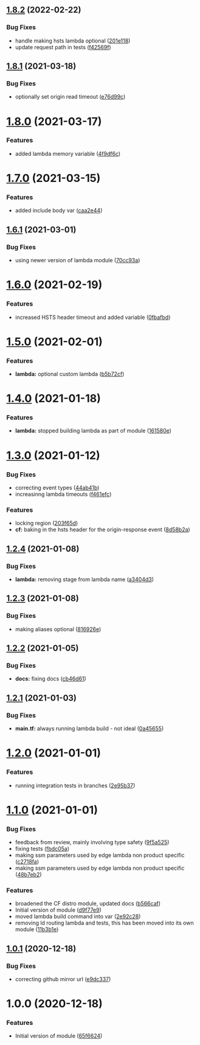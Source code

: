 ## [1.8.2](http://bitbucket.org/adaptavistlabs/module-aws-cloudfront-edge-lambda/compare/v1.8.1...v1.8.2) (2022-02-22)


### Bug Fixes

* handle making hsts lambda optional ([201e118](http://bitbucket.org/adaptavistlabs/module-aws-cloudfront-edge-lambda/commits/201e1187063b337b14165abab023649b8eeff7ad))
* update request path in tests ([f42569f](http://bitbucket.org/adaptavistlabs/module-aws-cloudfront-edge-lambda/commits/f42569f3ee28c81e86e992576fb6a3b11b6baacb))

## [1.8.1](http://bitbucket.org/adaptavistlabs/module-aws-cloudfront-edge-lambda/compare/v1.8.0...v1.8.1) (2021-03-18)


### Bug Fixes

* optionally set origin read timeout ([e76d99c](http://bitbucket.org/adaptavistlabs/module-aws-cloudfront-edge-lambda/commits/e76d99cd662a511117f9caf7ed1645cd0bea01ae))

# [1.8.0](http://bitbucket.org/adaptavistlabs/module-aws-cloudfront-edge-lambda/compare/v1.7.0...v1.8.0) (2021-03-17)


### Features

* added lambda memory variable ([4f9df6c](http://bitbucket.org/adaptavistlabs/module-aws-cloudfront-edge-lambda/commits/4f9df6cd2db158b90c973e72b3021e7070e0479a))

# [1.7.0](http://bitbucket.org/adaptavistlabs/module-aws-cloudfront-edge-lambda/compare/v1.6.1...v1.7.0) (2021-03-15)


### Features

* added include body var ([caa2e44](http://bitbucket.org/adaptavistlabs/module-aws-cloudfront-edge-lambda/commits/caa2e442fcdfd966a74a1f95c8c97e159402490a))

## [1.6.1](http://bitbucket.org/adaptavistlabs/module-aws-cloudfront-edge-lambda/compare/v1.6.0...v1.6.1) (2021-03-01)


### Bug Fixes

* using newer version of lambda module ([70cc93a](http://bitbucket.org/adaptavistlabs/module-aws-cloudfront-edge-lambda/commits/70cc93af468d829c218c1ddcdf1dead449425d01))

# [1.6.0](http://bitbucket.org/adaptavistlabs/module-aws-cloudfront-edge-lambda/compare/v1.5.0...v1.6.0) (2021-02-19)


### Features

* increased HSTS header timeout and added variable ([0fbafbd](http://bitbucket.org/adaptavistlabs/module-aws-cloudfront-edge-lambda/commits/0fbafbd64f7671b216b3b1822b3cea89ac0b5703))

# [1.5.0](http://bitbucket.org/adaptavistlabs/module-aws-cloudfront-edge-lambda/compare/v1.4.0...v1.5.0) (2021-02-01)


### Features

* **lambda:** optional custom lambda ([b5b72cf](http://bitbucket.org/adaptavistlabs/module-aws-cloudfront-edge-lambda/commits/b5b72cf35a6a3aeb83acf207cb0a512a13c3202b))

# [1.4.0](http://bitbucket.org/adaptavistlabs/module-aws-cloudfront-edge-lambda/compare/v1.3.0...v1.4.0) (2021-01-18)


### Features

* **lambda:** stopped building lambda as part of module ([161580e](http://bitbucket.org/adaptavistlabs/module-aws-cloudfront-edge-lambda/commits/161580e0423cd7e7a38c76be20579b1754b8bd26))

# [1.3.0](http://bitbucket.org/adaptavistlabs/module-aws-cloudfront-edge-lambda/compare/v1.2.4...v1.3.0) (2021-01-12)


### Bug Fixes

* correcting event types ([44ab41b](http://bitbucket.org/adaptavistlabs/module-aws-cloudfront-edge-lambda/commits/44ab41bd451a8d4ade8e482921dc673cb442d0a8))
* increasinng lambda timeouts ([f461efc](http://bitbucket.org/adaptavistlabs/module-aws-cloudfront-edge-lambda/commits/f461efc0a4e4b3ddfa78dec9e1235953abeea2f1))


### Features

* locking region ([203f65d](http://bitbucket.org/adaptavistlabs/module-aws-cloudfront-edge-lambda/commits/203f65d40abbaf8d57f3bfaff8b19265e0592fbb))
* **cf:** baking in the hsts header for the origin-response event ([8d58b2a](http://bitbucket.org/adaptavistlabs/module-aws-cloudfront-edge-lambda/commits/8d58b2ade30ce38106edf4231295e511e0f5b038))

## [1.2.4](http://bitbucket.org/adaptavistlabs/module-aws-cloudfront-edge-lambda/compare/v1.2.3...v1.2.4) (2021-01-08)


### Bug Fixes

* **lambda:** removing stage from lambda name ([a3404d3](http://bitbucket.org/adaptavistlabs/module-aws-cloudfront-edge-lambda/commits/a3404d3509db3c4b1fe338973ddfa27dbcd4f6ad))

## [1.2.3](http://bitbucket.org/adaptavistlabs/module-aws-cloudfront-edge-lambda/compare/v1.2.2...v1.2.3) (2021-01-08)


### Bug Fixes

* making aliases optional ([816926e](http://bitbucket.org/adaptavistlabs/module-aws-cloudfront-edge-lambda/commits/816926e2978726693d38390809918561a4fff9f0))

## [1.2.2](http://bitbucket.org/adaptavistlabs/module-aws-cloudfront-edge-lambda/compare/v1.2.1...v1.2.2) (2021-01-05)


### Bug Fixes

* **docs:** fixing docs ([cb46d61](http://bitbucket.org/adaptavistlabs/module-aws-cloudfront-edge-lambda/commits/cb46d61d7b04c2ccf9e6106a8bc2bf87988810a5))

## [1.2.1](http://bitbucket.org/adaptavistlabs/module-aws-cloudfront-edge-lambda/compare/v1.2.0...v1.2.1) (2021-01-03)


### Bug Fixes

* **main.tf:** always running lambda build - not ideal ([0a45655](http://bitbucket.org/adaptavistlabs/module-aws-cloudfront-edge-lambda/commits/0a45655d1af76a4ddfccf861353c6316de20e68f))

# [1.2.0](http://bitbucket.org/adaptavistlabs/module-aws-cloudfront-edge-lambda/compare/v1.1.0...v1.2.0) (2021-01-01)


### Features

* running integration tests in branches ([2e95b37](http://bitbucket.org/adaptavistlabs/module-aws-cloudfront-edge-lambda/commits/2e95b37b444dc28b536d2179cd83d64eefe94533))

# [1.1.0](http://bitbucket.org/adaptavistlabs/module-aws-cloudfront-edge-lambda/compare/v1.0.1...v1.1.0) (2021-01-01)


### Bug Fixes

* feedback from review, mainly involving type safety ([9f5a525](http://bitbucket.org/adaptavistlabs/module-aws-cloudfront-edge-lambda/commits/9f5a525b91152779842bf7bc136caaae5384dcc6))
* fixing tests ([fbdc05a](http://bitbucket.org/adaptavistlabs/module-aws-cloudfront-edge-lambda/commits/fbdc05a03e6e2794727fffcb78004f8d561e592a))
* making ssm parameters used by edge lambda non product specific ([c2718fa](http://bitbucket.org/adaptavistlabs/module-aws-cloudfront-edge-lambda/commits/c2718fa3e0dbcdf99da32626afbfdbff9469cf42))
* making ssm parameters used by edge lambda non product specific ([48b7eb2](http://bitbucket.org/adaptavistlabs/module-aws-cloudfront-edge-lambda/commits/48b7eb21ef778650df057e57f9b997470582cedb))


### Features

* broadened the CF distro module, updated docs ([b566caf](http://bitbucket.org/adaptavistlabs/module-aws-cloudfront-edge-lambda/commits/b566cafc3b0d62f71cc2904dd8d328e16a46d059))
* Initial version of module ([d9f77e9](http://bitbucket.org/adaptavistlabs/module-aws-cloudfront-edge-lambda/commits/d9f77e92b28716b4741a4cf510e748bc55336a24))
* moved lambda build command into var ([2e92c28](http://bitbucket.org/adaptavistlabs/module-aws-cloudfront-edge-lambda/commits/2e92c28a426faee95eb337f749deaaebf51bb8dc))
* removing ld routing lambda and tests, this has been moved into its own module ([11b3b1e](http://bitbucket.org/adaptavistlabs/module-aws-cloudfront-edge-lambda/commits/11b3b1e493a6b9b9d7ee0cb986dbd68aebd24916))

## [1.0.1](http://bitbucket.org/adaptavistlabs/module-aws-cloudfront-edge-lambda/compare/v1.0.0...v1.0.1) (2020-12-18)


### Bug Fixes

* correcting github mirror url ([e9dc337](http://bitbucket.org/adaptavistlabs/module-aws-cloudfront-edge-lambda/commits/e9dc3371ba217cccef463401c9086ba96a17a0d5))

# 1.0.0 (2020-12-18)


### Features

* Initial version of module ([65f6624](http://bitbucket.org/adaptavistlabs/module-aws-cloudfront-edge-lambda/commits/65f66249ef45fa73f331bddd871fb6bf765dfbe8))
